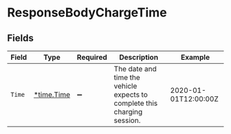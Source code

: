 # ResponseBodyChargeTime


## Fields

| Field                                                                    | Type                                                                     | Required                                                                 | Description                                                              | Example                                                                  |
| ------------------------------------------------------------------------ | ------------------------------------------------------------------------ | ------------------------------------------------------------------------ | ------------------------------------------------------------------------ | ------------------------------------------------------------------------ |
| `Time`                                                                   | [*time.Time](https://pkg.go.dev/time#Time)                               | :heavy_minus_sign:                                                       | The date and time the vehicle expects to complete this charging session. | 2020-01-01T12:00:00Z                                                     |